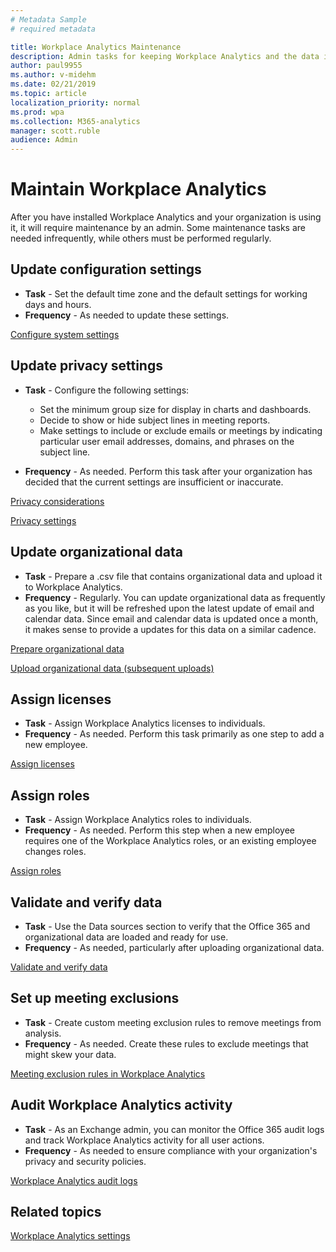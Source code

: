 ```yaml
---
# Metadata Sample
# required metadata

title: Workplace Analytics Maintenance
description: Admin tasks for keeping Workplace Analytics and the data it uses up-to-date
author: paul9955
ms.author: v-midehm
ms.date: 02/21/2019
ms.topic: article
localization_priority: normal 
ms.prod: wpa
ms.collection: M365-analytics
manager: scott.ruble
audience: Admin
---
```


# Maintain Workplace Analytics

After you have installed Workplace Analytics and your organization is using it, it will require maintenance by an admin. Some maintenance tasks are needed infrequently, while others must be performed regularly.  

## Update configuration settings

 * **Task** - Set the default time zone and the default settings for working days and hours.  
 * **Frequency** - As needed to update these settings.

[Configure system settings](../use/settings.md#system-defaults)

## Update privacy settings

 * **Task** - Configure the following settings:

   * Set the minimum group size for display in charts and dashboards.
   * Decide to show or hide subject lines in meeting reports.
   * Make settings to include or exclude emails or meetings by indicating particular user email addresses, domains, and phrases on the subject line.

 * **Frequency** - As needed. Perform this task after your organization has decided that the current settings are insufficient or inaccurate.

[Privacy considerations](../privacy/privacy-considerations.md)

[Privacy settings](../use/settings.md#privacy-settings)

## Update organizational data

 * **Task** - Prepare a .csv file that contains organizational data and upload it to Workplace Analytics.  
 * **Frequency** - Regularly. You can update organizational data as frequently as you like, but it will be refreshed upon the latest update of email and calendar data. Since email and calendar data is updated once a month, it makes sense to provide a updates for this data on a similar cadence.

[Prepare organizational data](prepare-organizational-data.md)

[Upload organizational data (subsequent uploads)](upload-organizational-data.md)

## Assign licenses  

 * **Task** - Assign Workplace Analytics licenses to individuals.  
 * **Frequency** - As needed. Perform this task primarily as one step to add a new employee.

[Assign licenses](assign-licenses-to-population.md)

## Assign roles

 * **Task** - Assign Workplace Analytics roles to individuals.  
 * **Frequency** - As needed. Perform this step when a new employee requires one of the Workplace Analytics roles, or an existing employee changes roles.

[Assign roles](assign-roles-to-wpa-admins.md)

## Validate and verify data

 * **Task** - Use the Data sources section to verify that the Office 365 and organizational data are loaded and ready for use.
 * **Frequency** - As needed, particularly after uploading organizational data.

[Validate and verify data](validate-verify-data.md)

## Set up meeting exclusions

 * **Task** - Create custom meeting exclusion rules to remove meetings from analysis.  
 * **Frequency** - As needed. Create these rules to exclude meetings that might skew your data.

[Meeting exclusion rules in Workplace Analytics](../tutorials/meeting-exclusions-intro.md)

## Audit Workplace Analytics activity

 * **Task** - As an Exchange admin, you can monitor the Office 365 audit logs and track Workplace Analytics activity for all user actions.
 * **Frequency** - As needed to ensure compliance with your organization's privacy and security policies.

[Workplace Analytics audit logs](../setup/audit-logs.md)

## Related topics

[Workplace Analytics settings](../use/settings.md)